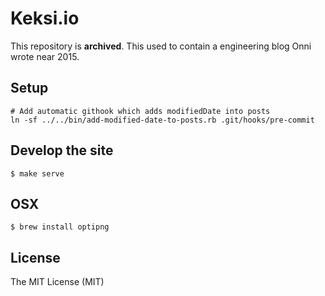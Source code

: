 # Keksi.io
This repository is **archived**. This used to contain a engineering blog Onni wrote near 2015.

## Setup
```
# Add automatic githook which adds modifiedDate into posts
ln -sf ../../bin/add-modified-date-to-posts.rb .git/hooks/pre-commit
```

## Develop the site
```
$ make serve
```

## OSX
```
$ brew install optipng
```

## License
The MIT License (MIT)
